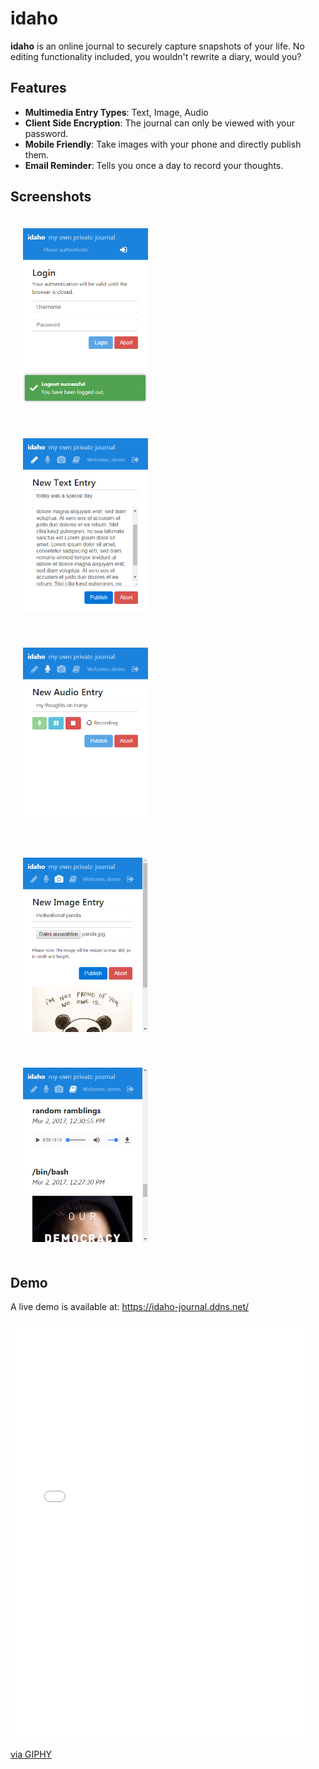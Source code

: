# idaho

**idaho** is an online journal to securely capture snapshots of your life.
No editing functionality included, you wouldn't rewrite a diary, would you?

## Features
* **Multimedia Entry Types**: Text, Image, Audio
* **Client Side Encryption**: The journal can only be viewed with your password.
* **Mobile Friendly**: Take images with your phone and directly publish them.
* **Email Reminder**: Tells you once a day to record your thoughts.

## Screenshots

<img src="docs/logout.png"
     style="width: 200px; margin: 20px" />

<img src="docs/text.png"
     style="width: 200px; margin: 20px" />

<img src="docs/audio.png"
     style="width: 200px; margin: 20px" />

<img src="docs/image.png"
     style="width: 200px; margin: 20px" />

<img src="docs/read.png"
     style="width: 200px; margin: 20px" />

## Demo

A live demo is available at: https://idaho-journal.ddns.net/

<iframe src="//giphy.com/embed/xUPGclIEq1zdPWcFQA" width="480" height="668" frameBorder="0" class="giphy-embed" allowFullScreen></iframe><p><a href="https://giphy.com/gifs/xUPGclIEq1zdPWcFQA">via GIPHY</a></p>